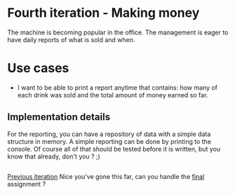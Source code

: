 # Fourth iteration - Making money

The machine is becoming popular in the office. The management is eager to have daily reports of what is sold and when.

# Use cases
* I want to be able to print a report anytime that contains: how many of each drink was sold and the total amount of money earned so far.

## Implementation details
For the reporting, you can have a repository of data with a simple data structure in memory. A simple reporting can be done by printing to the console. Of course all of that should be tested before it is written, but you know that already, don't you ? ;)

##
[Previous iteration](iteration_03.md)
Nice you've gone this far, can you handle the [final](iteration_05.md) assignment ?
